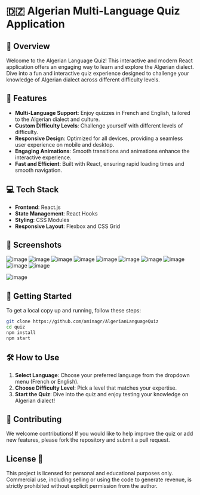 # 🇩🇿 Algerian Multi-Language Quiz Application



## 🌟 Overview


Welcome to the Algerian Language Quiz! This interactive and modern React application offers an engaging way to learn and explore the Algerian dialect. Dive into a fun and interactive quiz experience designed to challenge your knowledge of Algerian dialect across different difficulty levels.




## 🎯 Features

- **Multi-Language Support**: Enjoy quizzes in French and English, tailored to the Algerian dialect and culture.
- **Custom Difficulty Levels**: Challenge yourself with different levels of difficulty.
- **Responsive Design**: Optimized for all devices, providing a seamless user experience on mobile and desktop.
- **Engaging Animations**: Smooth transitions and animations enhance the interactive experience.
- **Fast and Efficient**: Built with React, ensuring rapid loading times and smooth navigation.

## 💻 Tech Stack

- **Frontend**: React.js
- **State Management**: React Hooks
- **Styling**: CSS Modules
- **Responsive Layout**: Flexbox and CSS Grid

## 📸 Screenshots

![image](https://github.com/user-attachments/assets/b6ab461e-f4b8-4a1b-b7a7-e199dcb1d75b)
![image](https://github.com/user-attachments/assets/9f224830-cc9c-4c58-895a-23c52f8801db)
![image](https://github.com/user-attachments/assets/8a16dda8-2233-483c-af17-4f0f5016a02c)
![image](https://github.com/user-attachments/assets/b12c45ff-5ad0-4596-abc3-95ddf4249275)
![image](https://github.com/user-attachments/assets/96a1bd49-6040-4062-b6eb-d60abc7b589f)
![image](https://github.com/user-attachments/assets/486cfa32-f5bd-47b8-8398-90526ac48487)
![image](https://github.com/user-attachments/assets/5514112c-eb07-405f-87c6-a24db8645814)
![image](https://github.com/user-attachments/assets/ab3ef0bb-4370-4d5c-bd97-9ddf10374cb6)
![image](https://github.com/user-attachments/assets/a9d45e60-b001-4a28-8cfe-2e4c343d54ce)
![image](https://github.com/user-attachments/assets/8f345d18-4d03-403c-b370-15aedc6e6e92)

![image](https://github.com/user-attachments/assets/b3deed5b-8a05-4c1b-ac14-fecdaa6d0265)





## 🚀 Getting Started

To get a local copy up and running, follow these steps:


   ```bash
   git clone https://github.com/aminagr/AlgerianLanguageQuiz
   cd quiz
   npm install
   npm start
```
## 🛠 How to Use

1. **Select Language**: Choose your preferred language from the dropdown menu (French or English).
2. **Choose Difficulty Level**: Pick a level that matches your expertise.
3. **Start the Quiz**: Dive into the quiz and enjoy testing your knowledge on Algerian dialect!

## 🤝 Contributing

We welcome contributions! If you would like to help improve the quiz or add new features, please fork the repository and submit a pull request.
## License 📜

This project is licensed for personal and educational purposes only. Commercial use, including selling or using the code to generate revenue, is strictly prohibited without explicit permission from the author.


